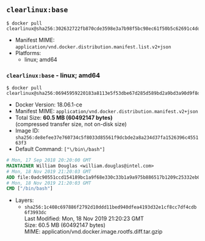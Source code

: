 ## `clearlinux:base`

```console
$ docker pull clearlinux@sha256:302632722fb870cde3598e3a7b98f5bc98ec61f50b5c62691c4dd7c2db5c878a
```

-	Manifest MIME: `application/vnd.docker.distribution.manifest.list.v2+json`
-	Platforms:
	-	linux; amd64

### `clearlinux:base` - linux; amd64

```console
$ docker pull clearlinux@sha256:06945959220183a8113e5f53dbe67d285d589bd2a9bd3a90d9f8d9f52fb7e1df
```

-	Docker Version: 18.06.1-ce
-	Manifest MIME: `application/vnd.docker.distribution.manifest.v2+json`
-	Total Size: **60.5 MB (60492147 bytes)**  
	(compressed transfer size, not on-disk size)
-	Image ID: `sha256:de8efee37e760734c5f8033d85561f9dcbde2a8a234d37fa1526396c455163f3`
-	Default Command: `["\/bin\/bash"]`

```dockerfile
# Mon, 17 Sep 2018 20:20:00 GMT
MAINTAINER William Douglas <william.douglas@intel.com>
# Mon, 18 Nov 2019 21:20:03 GMT
ADD file:0adc90551ccd154189bc1a9f68e330c33b1a9a975b886517b1209c25332eb0e3 in / 
# Mon, 18 Nov 2019 21:20:03 GMT
CMD ["/bin/bash"]
```

-	Layers:
	-	`sha256:1c408c697886f2792d10ddd11bed940dfea4193d32e1cf8cc7df4cdb6f3993dc`  
		Last Modified: Mon, 18 Nov 2019 21:20:23 GMT  
		Size: 60.5 MB (60492147 bytes)  
		MIME: application/vnd.docker.image.rootfs.diff.tar.gzip
